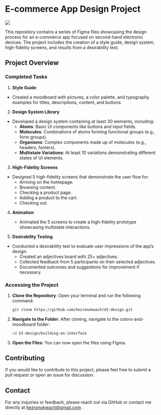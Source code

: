 # E-commerce App Design Project
![](https://miro.medium.com/v2/resize:fit:1400/1*FQ1WR-X8eMO6V45GynX8mw.png)

This repository contains a series of Figma files showcasing the design process for an e-commerce app focused on second-hand electronic devices. The project includes the creation of a style guide, design system, high-fidelity screens, and results from a desirability test.

## Project Overview

### Completed Tasks

1. **Style Guide**
 - Created a moodboard with pictures, a color palette, and typography examples for titles, descriptions, content, and buttons.

2. **Design System Library**
  - Developed a design system containing at least 30 elements, including:
     - **Atoms**: Basic UI components like buttons and input fields.
     - **Molecules**: Combinations of atoms forming functional groups (e.g., form groups).
     - **Organisms**: Complex components made up of molecules (e.g., headers, footers).
     - **Multistate Variations**: At least 10 variations demonstrating different states of UI elements.

3. **High-Fidelity Screens**
  - Designed 5 high-fidelity screens that demonstrate the user flow for:
     - Arriving on the homepage.
     - Browsing content.
     - Checking a product page.
     - Adding a product to the cart.
     - Checking out.

4. **Animation**
   - Animated the 5 screens to create a high-fidelity prototype showcasing multistate interactions.

5. **Desirability Testing**
  - Conducted a desirability test to evaluate user impressions of the app’s design:
     - Created an adjectives board with 25+ adjectives.
     - Collected feedback from 5 participants on their selected adjectives.
     - Documented outcomes and suggestions for improvement if necessary.
### Accessing the Project
1. **Clone the Repository**:
 Open your terminal and run the following command:
   ```bash
   git clone https://github.com/hezronokwach/UI-design.git
   ```
2. **Navigate to the Folder**:
  After cloning, navigate to the colors-and-moodboard folder:
   ```bash
   cd UI-design/building-an-interface   
    ```
3. **Open the Files**:
  You can now open the files using Figma.

## Contributing
If you would like to contribute to this project, please feel free to submit a pull request or open an issue for discussion.

## Contact
For any inquiries or feedback, please reach out via GitHub or contact me directly at hezronokwach@gmail.com .